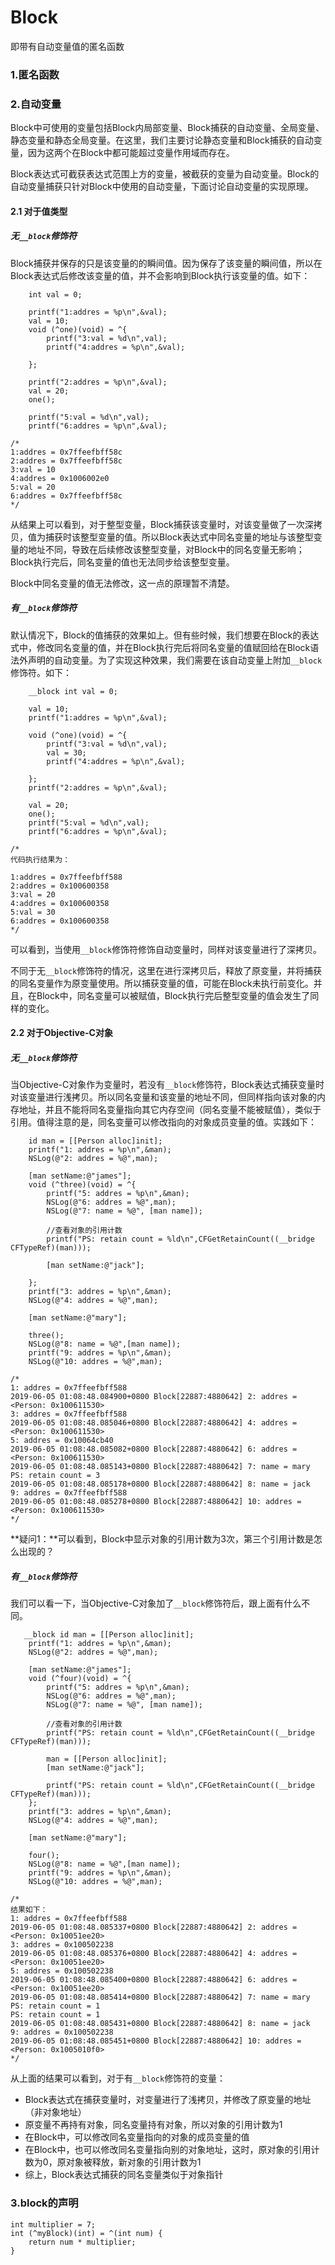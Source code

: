 # Block
即带有自动变量值的匿名函数

### 1.匿名函数

### 2.自动变量
Block中可使用的变量包括Block内局部变量、Block捕获的自动变量、全局变量、静态变量和静态全局变量。在这里，我们主要讨论静态变量和Block捕获的自动变量，因为这两个在Block中都可能超过变量作用域而存在。

Block表达式可截获表达式范围上方的变量，被截获的变量为自动变量。Block的自动变量捕获只针对Block中使用的自动变量，下面讨论自动变量的实现原理。

#### 2.1 对于值类型

##### 无`__block`修饰符
Block捕获并保存的只是该变量的的瞬间值。因为保存了该变量的瞬间值，所以在Block表达式后修改该变量的值，并不会影响到Block执行该变量的值。如下：

```
    int val = 0;
    
    printf("1:addres = %p\n",&val);
    val = 10;
    void (^one)(void) = ^{
        printf("3:val = %d\n",val);
        printf("4:addres = %p\n",&val);

    };
    
    printf("2:addres = %p\n",&val);
    val = 20;
    one();
    
    printf("5:val = %d\n",val);
    printf("6:addres = %p\n",&val);

/*
1:addres = 0x7ffeefbff58c
2:addres = 0x7ffeefbff58c
3:val = 10
4:addres = 0x1006002e0
5:val = 20
6:addres = 0x7ffeefbff58c
*/

```
从结果上可以看到，对于整型变量，Block捕获该变量时，对该变量做了一次深拷贝，值为捕获时该整型变量的值。所以Block表达式中同名变量的地址与该整型变量的地址不同，导致在后续修改该整型变量，对Block中的同名变量无影响；Block执行完后，同名变量的值也无法同步给该整型变量。

Block中同名变量的值无法修改，这一点的原理暂不清楚。

##### 有`__block`修饰符

默认情况下，Block的值捕获的效果如上。但有些时候，我们想要在Block的表达式中，修改同名变量的值，并在Block执行完后将同名变量的值赋回给在Block语法外声明的自动变量。为了实现这种效果，我们需要在该自动变量上附加`__block`修饰符。如下：

```
    __block int val = 0;
    
    val = 10;
    printf("1:addres = %p\n",&val);
    
    void (^one)(void) = ^{
        printf("3:val = %d\n",val);
        val = 30;
        printf("4:addres = %p\n",&val);
        
    };
    printf("2:addres = %p\n",&val);

    val = 20;
    one();
    printf("5:val = %d\n",val);
    printf("6:addres = %p\n",&val);
    
/*
代码执行结果为：

1:addres = 0x7ffeefbff588
2:addres = 0x100600358
3:val = 20
4:addres = 0x100600358
5:val = 30
6:addres = 0x100600358
*/
```


可以看到，当使用`__block`修饰符修饰自动变量时，同样对该变量进行了深拷贝。

不同于无`__block`修饰符的情况，这里在进行深拷贝后，释放了原变量，并将捕获的同名变量作为原变量使用。所以捕获变量的值，可能在Block未执行前变化。并且，在Block中，同名变量可以被赋值，Block执行完后整型变量的值会发生了同样的变化。

#### 2.2 对于Objective-C对象

##### 无`__block`修饰符
当Objective-C对象作为变量时，若没有`__block`修饰符，Block表达式捕获变量时对该变量进行浅拷贝。所以同名变量和该变量的地址不同，但同样指向该对象的内存地址，并且不能将同名变量指向其它内存空间（同名变量不能被赋值），类似于引用。值得注意的是，同名变量可以修改指向的对象成员变量的值。实践如下：

```
    id man = [[Person alloc]init];
    printf("1: addres = %p\n",&man);
    NSLog(@"2: addres = %@",man);
    
    [man setName:@"james"];
    void (^three)(void) = ^{
        printf("5: addres = %p\n",&man);
        NSLog(@"6: addres = %@",man);
        NSLog(@"7: name = %@", [man name]);
        
        //查看对象的引用计数
        printf("PS: retain count = %ld\n",CFGetRetainCount((__bridge CFTypeRef)(man)));
        
        [man setName:@"jack"];

    };
    printf("3: addres = %p\n",&man);
    NSLog(@"4: addres = %@",man);

    [man setName:@"mary"];
    
    three();
    NSLog(@"8: name = %@",[man name]);
    printf("9: addres = %p\n",&man);
    NSLog(@"10: addres = %@",man);
    
/*
1: addres = 0x7ffeefbff588
2019-06-05 01:08:48.084900+0800 Block[22887:4880642] 2: addres = <Person: 0x100611530>
3: addres = 0x7ffeefbff588
2019-06-05 01:08:48.085046+0800 Block[22887:4880642] 4: addres = <Person: 0x100611530>
5: addres = 0x10064cb40
2019-06-05 01:08:48.085082+0800 Block[22887:4880642] 6: addres = <Person: 0x100611530>
2019-06-05 01:08:48.085143+0800 Block[22887:4880642] 7: name = mary
PS: retain count = 3
2019-06-05 01:08:48.085178+0800 Block[22887:4880642] 8: name = jack
9: addres = 0x7ffeefbff588
2019-06-05 01:08:48.085278+0800 Block[22887:4880642] 10: addres = <Person: 0x100611530>
*/
```
**疑问1：**可以看到，Block中显示对象的引用计数为3次，第三个引用计数是怎么出现的？

##### 有`__block`修饰符
我们可以看一下，当Objective-C对象加了`__block`修饰符后，跟上面有什么不同。

```
   __block id man = [[Person alloc]init];
    printf("1: addres = %p\n",&man);
    NSLog(@"2: addres = %@",man);
    
    [man setName:@"james"];
    void (^four)(void) = ^{
        printf("5: addres = %p\n",&man);
        NSLog(@"6: addres = %@",man);
        NSLog(@"7: name = %@", [man name]);
        
        //查看对象的引用计数
        printf("PS: retain count = %ld\n",CFGetRetainCount((__bridge CFTypeRef)(man)));
        
        man = [[Person alloc]init];
        [man setName:@"jack"];
        
        printf("PS: retain count = %ld\n",CFGetRetainCount((__bridge CFTypeRef)(man)));
    };
    printf("3: addres = %p\n",&man);
    NSLog(@"4: addres = %@",man);
    
    [man setName:@"mary"];
    
    four();
    NSLog(@"8: name = %@",[man name]);
    printf("9: addres = %p\n",&man);
    NSLog(@"10: addres = %@",man);
    
/*
结果如下：
1: addres = 0x7ffeefbff588
2019-06-05 01:08:48.085337+0800 Block[22887:4880642] 2: addres = <Person: 0x10051ee20>
3: addres = 0x100502238
2019-06-05 01:08:48.085376+0800 Block[22887:4880642] 4: addres = <Person: 0x10051ee20>
5: addres = 0x100502238
2019-06-05 01:08:48.085400+0800 Block[22887:4880642] 6: addres = <Person: 0x10051ee20>
2019-06-05 01:08:48.085414+0800 Block[22887:4880642] 7: name = mary
PS: retain count = 1
PS: retain count = 1
2019-06-05 01:08:48.085431+0800 Block[22887:4880642] 8: name = jack
9: addres = 0x100502238
2019-06-05 01:08:48.085451+0800 Block[22887:4880642] 10: addres = <Person: 0x1005010f0>
*/
```
从上面的结果可以看到，对于有`__block`修饰符的变量：  

- Block表达式在捕获变量时，对变量进行了浅拷贝，并修改了原变量的地址（非对象地址）
- 原变量不再持有对象，同名变量持有对象，所以对象的引用计数为1
- 在Block中，可以修改同名变量指向的对象的成员变量的值
- 在Block中，也可以修改同名变量指向别的对象地址，这时，原对象的引用计数为0，原对象被释放，新对象的引用计数为1
- 综上，Block表达式捕获的同名变量类似于对象指针


### 3.block的声明

```
int multiplier = 7;
int (^myBlock)(int) = ^(int num) {
    return num * multiplier;
}

```
